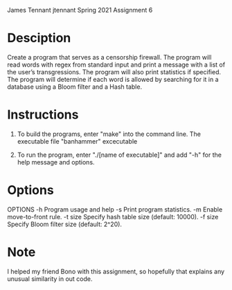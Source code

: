 James Tennant
jtennant
Spring 2021
Assignment 6

# Desciption

Create a program that serves as a censorship firewall. The program will
read words with regex from standard input and print a message with a list
of the user’s transgressions. The program will also print statistics if
specified. The program will determine if each word is allowed by searching
for it in a database using a Bloom filter and a Hash table.

# Instructions

1. To build the programs, enter "make" into the command line. The executable
file "banhammer" excecutable

2. To run the program, enter "./[name of executable]" and add "-h" for
the help message and options.

# Options

OPTIONS
  -h           Program usage and help
  -s           Print program statistics.
  -m           Enable move-to-front rule.
  -t size      Specify hash table size (default: 10000).
  -f size      Specify Bloom filter size (default: 2^20).

# Note

I helped my friend Bono with this assignment,
so hopefully that explains any unusual similarity in out code.
